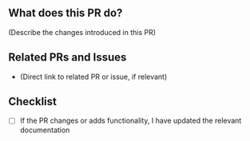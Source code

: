 <!--
Thank you for sending the PR! We appreciate you spending the time to work on these changes.

Help us understand your motivation by explaining why you decided to make this change.

You can learn more about contributing to appwrite here: https://github.com/copilotkit/copilotkit/blob/master/CONTRIBUTING.md

Happy contributing!

-->

## What does this PR do?

(Describe the changes introduced in this PR)

## Related PRs and Issues

- (Direct link to related PR or issue, if relevant)

## Checklist

- [ ] If the PR changes or adds functionality, I have updated the relevant documentation